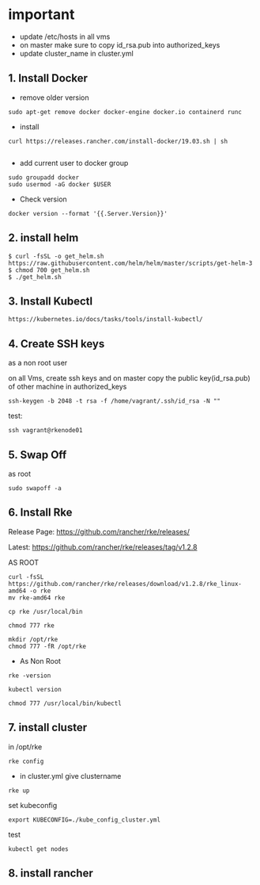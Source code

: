 # important

* update /etc/hosts  in all vms
* on master make sure to copy id_rsa.pub into authorized_keys
* update cluster_name in cluster.yml


## 1. Install Docker
  * remove older version
  ```
  sudo apt-get remove docker docker-engine docker.io containerd runc
  ```
  * install
  ```
 curl https://releases.rancher.com/install-docker/19.03.sh | sh
    
  ```
  * add current user to docker group
  ```
  sudo groupadd docker
  sudo usermod -aG docker $USER
  ```
  * Check version
  ```
  docker version --format '{{.Server.Version}}'
  ```
## 2. install helm
```
$ curl -fsSL -o get_helm.sh https://raw.githubusercontent.com/helm/helm/master/scripts/get-helm-3
$ chmod 700 get_helm.sh
$ ./get_helm.sh
```
## 3. Install Kubectl
```
https://kubernetes.io/docs/tasks/tools/install-kubectl/
```
## 4. Create SSH keys
as a non root user

on all Vms, create ssh keys and on master copy the public key(id_rsa.pub) of other machine in authorized_keys
```
ssh-keygen -b 2048 -t rsa -f /home/vagrant/.ssh/id_rsa -N ""
```
test:
```
ssh vagrant@rkenode01
```

## 5. Swap Off
as root
```
sudo swapoff -a
```
## 6. Install Rke
Release Page: https://github.com/rancher/rke/releases/

Latest: https://github.com/rancher/rke/releases/tag/v1.2.8

AS ROOT
```
curl -fsSL https://github.com/rancher/rke/releases/download/v1.2.8/rke_linux-amd64 -o rke
mv rke-amd64 rke

cp rke /usr/local/bin

chmod 777 rke

mkdir /opt/rke
chmod 777 -fR /opt/rke

```

* As Non Root
```
rke -version

kubectl version

chmod 777 /usr/local/bin/kubectl
```

## 7. install cluster
in /opt/rke
```
rke config
```

* in cluster.yml give clustername
```
rke up
```

set kubeconfig
```
export KUBECONFIG=./kube_config_cluster.yml
```

test
```
kubectl get nodes
```
## 8. install rancher
